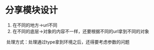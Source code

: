# 分享模块设计



1. 在不同的地方->url不同
2. 在不同的底层->对象的内容不一样，还要根据不同的url拿到不同的对象

​			处理方式：处理通过type拿到环境之后，还得要考虑参数的问题